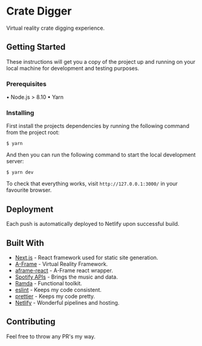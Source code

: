 # Crate Digger

Virtual reality crate digging experience.

## Getting Started

These instructions will get you a copy of the project up and running on your local machine for development and testing purposes.

### Prerequisites

• Node.js > 8.10
• Yarn

### Installing

First install the projects dependencies by running the following command from the project root:

```
$ yarn
```

And then you can run the following command to start the local development server:

```
$ yarn dev
```

To check that everything works, visit `http://127.0.0.1:3000/` in your favourite browser.

## Deployment

Each push is automatically deployed to Netlify upon successful build.

## Built With

- [Next.js](https://nextjs.org/) - React framework used for static site generation.
- [A-Frame](https://aframe.io/) - Virtual Reality Framework.
- [aframe-react](https://github.com/ngokevin/aframe-react) - A-Frame react wrapper.
- [Spotify APIs](https://developer.spotify.com/) - Brings the music and data.
- [Ramda](http://ramdajs.com/) - Functional toolkit.
- [eslint](https://eslint.org/) - Keeps my code consistent.
- [prettier](https://prettier.io/) - Keeps my code pretty.
- [Netlify](https://www.netlify.com/) - Wonderful pipelines and hosting.

## Contributing

Feel free to throw any PR's my way.
